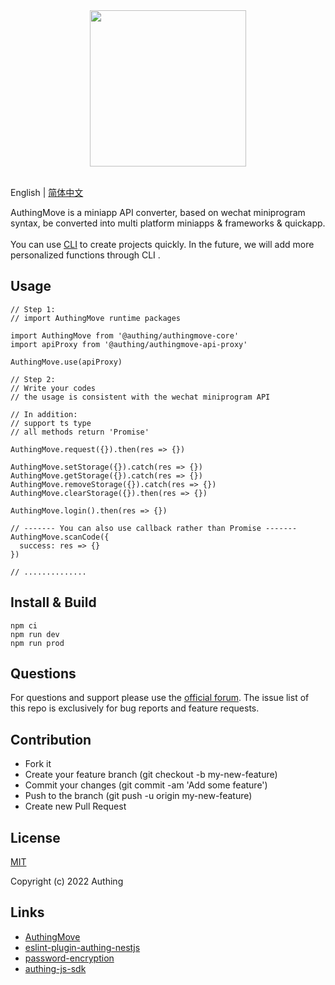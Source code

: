 <div align=center>
  <img width="250" src="https://files.authing.co/authing-console/authing-logo-new-20210924.svg" />
</div>

<br />

English | [简体中文](https://github.com/Authing/authingmove-template/blob/master/README-zh_CN.md)

<div>AuthingMove is a miniapp API converter, based on wechat miniprogram syntax, be converted into multi platform miniapps & frameworks & quickapp.</div>

<br />

<div>You can use <a taraget="_blank" href="https://github.com/Authing/AuthingMove#quick-start">CLI</a> to create projects quickly. In the future, we will add more personalized functions through CLI .</div>

## Usage
```
// Step 1:
// import AuthingMove runtime packages

import AuthingMove from '@authing/authingmove-core'
import apiProxy from '@authing/authingmove-api-proxy'

AuthingMove.use(apiProxy)

// Step 2:
// Write your codes
// the usage is consistent with the wechat miniprogram API

// In addition:
// support ts type
// all methods return 'Promise'

AuthingMove.request({}).then(res => {})

AuthingMove.setStorage({}).catch(res => {})
AuthingMove.getStorage({}).catch(res => {})
AuthingMove.removeStorage({}).catch(res => {})
AuthingMove.clearStorage({}).then(res => {})

AuthingMove.login().then(res => {})

// ------- You can also use callback rather than Promise -------
AuthingMove.scanCode({
  success: res => {}
})

// ..............
```

## Install & Build
```
npm ci
npm run dev
npm run prod
```

## Questions

For questions and support please use the [official forum](https://forum.authing.cn/). The issue list of this repo is exclusively for bug reports and feature requests.

## Contribution

- Fork it
- Create your feature branch (git checkout -b my-new-feature)
- Commit your changes (git commit -am 'Add some feature')
- Push to the branch (git push -u origin my-new-feature)
- Create new Pull Request

## License

[MIT](https://github.com/Authing/authingmove-template/blob/master/LICENSE)

Copyright (c) 2022 Authing

## Links

- [AuthingMove](https://github.com/Authing/AuthingMove)
- [eslint-plugin-authing-nestjs](https://github.com/authing/eslint-plugin-authing-nestjs/)
- [password-encryption](https://github.com/Authing/password-encryption)
- [authing-js-sdk](https://github.com/Authing/authing-js-sdk)
